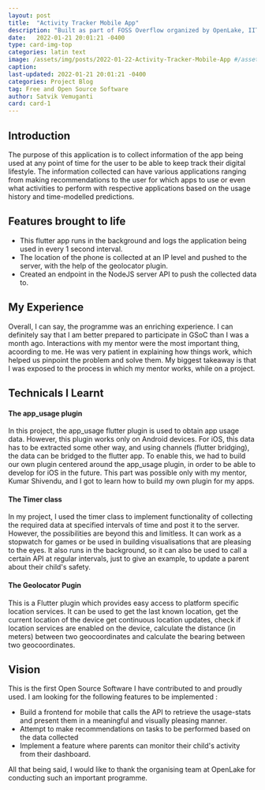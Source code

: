 ```yaml
---
layout: post
title:  "Activity Tracker Mobile App"
description: "Built as part of FOSS Overflow organized by OpenLake, IIT Bhilai"
date:   2022-01-21 20:01:21 -0400
type: card-img-top
categories: latin text
image: /assets/img/posts/2022-01-22-Activity-Tracker-Mobile-App #/assets/img/posts/
caption:
last-updated: 2022-01-21 20:01:21 -0400
categories: Project Blog
tag: Free and Open Source Software
author: Satvik Vemuganti
card: card-1
---
```


## Introduction

The purpose of this application is to collect information of the app being used at any point of time for the user to be able to keep track their digital lifestyle. 
The information collected can have various applications ranging from making recommendations to the user for which apps to use or even what activities to perform with
respective applications based on the usage history and time-modelled predictions.

## Features brought to life

* This flutter app runs in the background and logs the application being used in every 1 second interval.
* The location of the phone is collected at an IP level and pushed to the server, with the help of the geolocator plugin.
* Created an endpoint in the NodeJS server API to push the collected data to.

## My Experience

Overall, I can say, the programme was an enriching experience. I can definitely say that I am better prepared to participate in GSoC than I was a month ago. 
Interactions with my mentor were the most important thing, acoording to me. He was very patient in explaining how things work, which helped us pinpoint the 
problem and solve them. My biggest takeaway is that I was exposed to the process in which my mentor works, while on a project.

## Technicals I Learnt

#### The app_usage plugin

In this project, the app_usage flutter plugin is used to obtain app usage data. However, this plugin works only on Android devices. For iOS, this data has to be extracted some other way, and using channels (flutter bridging), the data can be bridged to the flutter app.
To enable this, we had to build our own plugin centered around the app_usage plugin, in order to be able to develop for iOS in the future.
This part was possible only with my mentor, Kumar Shivendu, and I got to learn how to build my own plugin for my apps.

#### The Timer class

In my project, I used the timer class to implement functionality of collecting the required data at specified intervals of time and post it to the server.
However, the possibilities are beyond this and limitless. It can work as a stopwatch for games or be used in building visualisations that are pleasing to 
the eyes. It also runs in the background, so it can also be used to call a certain API at regular intervals, just to give an example, to update a parent 
about their child's safety. 

#### The Geolocator Pugin

This is a Flutter plugin which provides easy access to platform specific location services. It can be used to get the last known location, get the current 
location of the device get continuous location updates, check if location services are enabled on the device, calculate the distance (in meters) between two 
geocoordinates and calculate the bearing between two geocoordinates. 

## Vision

This is the first Open Source Software I have contributed to and proudly used. I am looking for the following features to be implemented :
* Build a frontend for mobile that calls the API to retrieve the usage-stats and present them in a meaningful and visually pleasing manner.
* Attempt to make recommendations on tasks to be performed based on the data collected
* Implement a feature where parents can monitor their child's activity from their dashboard.

All that being said, I would like to thank the organising team at OpenLake for conducting such an important programme.
